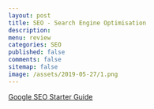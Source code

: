 ```yaml
---
layout: post
title: SEO - Search Engine Optimisation 
description: 
menu: review
categories: SEO 
published: false 
comments: false
sitemap: false
image: /assets/2019-05-27/1.png
---
```


[Google SEO Starter Guide](https://support.google.com/webmasters/answer/7451184?hl=en)













